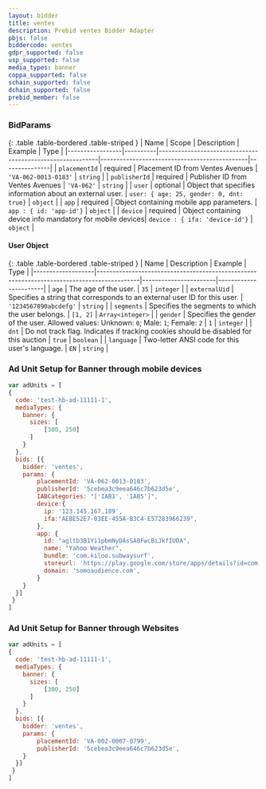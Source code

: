 ```yaml
---
layout: bidder
title: ventes
description: Prebid ventes Bidder Adapter
pbjs: false
biddercode: ventes
gdpr_supported: false
usp_supported: false
media_types: banner
coppa_supported: false
schain_supported: false
dchain_supported: false
prebid_member: false
---
```


### BidParams
{: .table .table-bordered .table-striped }
| Name            | Scope    | Description                                		 | Example                      		| Type          |
|-----------------|----------|-----------------------------------------------------------|----------------------------------------------|---------------|
| `placementId`   | required | Placement ID from Ventes Avenues 			 | `'VA-062-0013-0183'` 			| `string`	|
| `publisherId`   | required | Publisher ID from Ventes Avenues 			 | `'VA-062'` 					| `string`	|
| `user`          | optional | Object that specifies information about an external user. | `user: { age: 25, gender: 0, dnt: true}` 	| `object`	|
| `app`           | required | Object containing mobile app parameters.  		 | `app : { id: 'app-id'}`			| `object`	|
| `device`        | required | Object containing device info mandatory for mobile devices| `device : { ifa: 'device-id'}`	        | `object`	|

#### User Object

{: .table .table-bordered .table-striped }
| Name              | Description 										| Example		| Type             	|
|-------------------|-------------------------------------------------------------------------------------------|-----------------------|-----------------------|
| `age`             | The age of the user.									| `35`			| `integer`		|
| `externalUid`     | Specifies a string that corresponds to an external user ID for this user. 		| `'1234567890abcdefg'`	| `string` 		|
| `segments`        | Specifies the segments to which the user belongs.						| `[1, 2]` 		| `Array<integer>`	|
| `gender`          | Specifies the gender of the user.  Allowed values: Unknown: `0`; Male: `1`; Female: `2`	| `1` 			| `integer`		|
| `dnt`             | Do not track flag.  Indicates if tracking cookies should be disabled for this auction	| `true`  	 	| `boolean`		|
| `language`        | Two-letter ANSI code for this user's language.						| `EN`			| `string`		|


### Ad Unit Setup for Banner through mobile devices
```javascript
var adUnits = [
{
  code: 'test-hb-ad-11111-1',
  mediaTypes: {
    banner: {  
      sizes: [
          [300, 250]
      ]
    }   
  }, 
  bids: [{
    bidder: 'ventes',
    params: {
        placementId: 'VA-062-0013-0183',
        publisherId: '5cebea3c9eea646c7b623d5e',
        IABCategories: "['IAB1', 'IAB5']",
        device:{
          ip: '123.145.167.189',
          ifa:"AEBE52E7-03EE-455A-B3C4-E57283966239",
        },
        app: {
          id: "agltb3B1Yi1pbmNyDAsSA0FwcBiJkfIUDA",
          name: "Yahoo Weather",
          bundle: 'com.kiloo.subwaysurf',
          storeurl: 'https://play.google.com/store/apps/details?id=com.kiloo.subwaysurf&hl=en',
          domain: 'somoaudience.com',
        } 
    }
  }]
 }
]
```

### Ad Unit Setup for Banner through Websites
```javascript
var adUnits = [
{
  code: 'test-hb-ad-11111-1',
  mediaTypes: {
    banner: {  
      sizes: [
          [300, 250]
      ]
    }   
  }, 
  bids: [{
    bidder: 'ventes',
    params: {
        placementId: 'VA-002-0007-0799',
        publisherId: '5cebea3c9eea646c7b623d5e',
    }
  }]
 }
]
